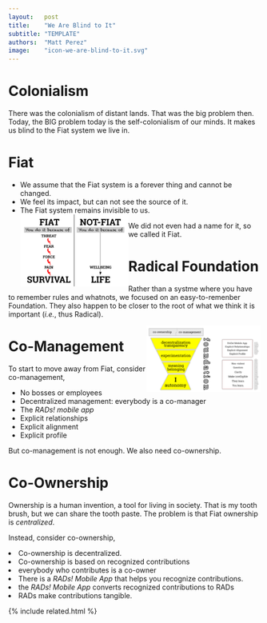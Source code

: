 ```yaml
---
layout:   post
title:    "We Are Blind to It"
subtitle: "TEMPLATE"
authors:  "Matt Perez"
image:    "icon-we-are-blind-to-it.svg"
---
```


<div style="display:none;">
 <p>Today the problem is not the colonialism of distant lands. The BIG problem is the self-colonialism of our minds. It makes us blind to the <span class="_paradigm">Fiat</span> system we live in.</p>
</div>

<h1>Colonialism</h1>
 <p>There was the colonialism of distant lands. That was the big problem then. Today, the BIG problem today is the self-colonialism of our minds. It makes us blind to the <span class="_paradigm">Fiat</span> system we live in.</p>

<h1>Fiat</h1>
 <ul>
  <li>We assume that the <span class="_paradigm">Fiat</span> system is a forever thing and cannot be changed.</li>
  <li>We feel its impact, but can not see the source of it.</li>
  <li>The <span class="_paradigm">Fiat</span> system remains invisible to us.</li>
  </li>
  <img
   src='/assets/img/pic-fiat-fear-force-or-pain.svg'
   alt=''
   width='45%'
   style='float:left; '>
 </ul>
 <p>We did not even had a name for it, so we called it <span class="_paradigm">Fiat</span>.</p>

<h1>Radical Foundation</h1>
 <p>Rather than a systme where you have to remember rules and whatnots, we focused on an easy-to-remenber <span class="_paradigm">Foundation.</span> They also happen to be closer to the root of what we think it is important (<em>i.e.</em>, thus Radical).</p>
  <img
   src='/assets/img/pic-the-radical-model-coming-together.svg'
   alt=''
   width='45%'
   style='float:right; '>

<h1>Co-Management</h1>
 <p>To start to move away from <span class="_paradigm">Fiat</span>, consider co-management,</p>
  <ul>
   <li>No bosses or employees</li>
   <li>Decentralized management: everybody is a co-manager</li>
   <li>The <em>RADs! mobile app</em></li>
   <li>Explicit relationships</li>
   <li>Explicit alignment</li>
   <li>Explicit profile</li>
  </ul>
 <p>But co-management is not enough. We also need co-ownership.</p>

<h1>Co-Ownership</h1>
 <p>Ownership is a human invention, a tool for living in society. <span class=<"_quotespan'>That is my tooth brush, but we can share the tooth paste.</span> The problem is that <span class="_paradigm">Fiat</span> ownership is <em>centralized</em>.</p>
 <p>Instead, consider co-ownership,</p>
  <li>Co-ownership is decentralized.</li>
  <li>Co-ownership is based on recognized contributions</li>
  <li>everybody who contributes is a co-owner</li>
  <li>There is a <em><span class='_paradigm'>RAD</span>s! Mobile App</em> that helps you recognize contributions.</li>
  <li>the <em><span class='_paradigm'>RAD</span>s! Mobile App</em> converts recognized contributions to <span class='_paradigm'>RAD</span></span>s</li>
  <li><span class='_paradigm'>RAD</span>s make contributions tangible.</li>
 </ul>

{% include related.html %}
